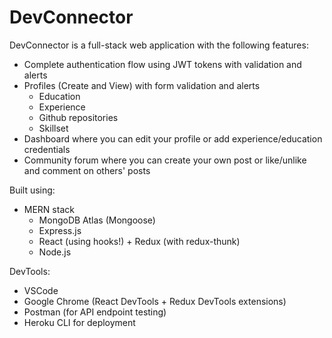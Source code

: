 # DevConnector

DevConnector is a full-stack web application with the following features:
- Complete authentication flow using JWT tokens with validation and alerts
- Profiles (Create and View) with form validation and alerts
  - Education
  - Experience
  - Github repositories
  - Skillset
- Dashboard where you can edit your profile or add experience/education credentials
- Community forum where you can create your own post or like/unlike and comment on others' posts

Built using:
- MERN stack
  - MongoDB Atlas (Mongoose)
  - Express.js 
  - React (using hooks!) + Redux (with redux-thunk)
  - Node.js 

DevTools:
- VSCode
- Google Chrome (React DevTools + Redux DevTools extensions)
- Postman (for API endpoint testing)
- Heroku CLI for deployment
